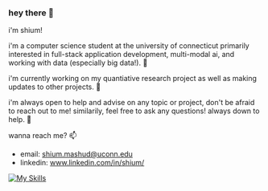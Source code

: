 ### hey there 👋

<!--
**shiumash/shiumash** is a ✨ _special_ ✨ repository because its `README.md` (this file) appears on your GitHub profile.

Here are some ideas to get you started:

- 🔭 I’m currently working on ...
- 🌱 I’m currently learning ...
- 👯 I’m looking to collaborate on ...
- 🤔 I’m looking for help with ...
- 💬 Ask me about ...
- 📫 How to reach me: ...
- 😄 Pronouns: ...
- ⚡ Fun fact: ...
-->

i'm shium! 

i'm a computer science student at the university of connecticut primarily interested in full-stack application development, multi-modal ai, and working with data (especially big data!). 🏫

i'm currently working on my quantiative research project as well as making updates to other projects. 🌱

i'm always open to help and advise on any topic or project, don't be afraid to reach out to me! similarily, feel free to ask any questions! always down to help. 🫡

wanna reach me? 📫
- email: shium.mashud@uconn.edu
- linkedin: www.linkedin.com/in/shium/



[![My Skills](https://skillicons.dev/icons?i=react,py,java,js,nodejs,sklearn,tensorflow,spring,postgres,aws,postman,bootstrap)](https://skillicons.dev)
